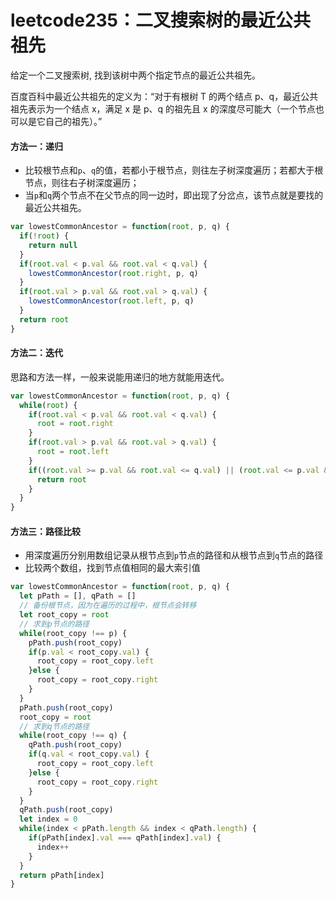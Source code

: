 # leetcode235：二叉搜索树的最近公共祖先

给定一个二叉搜索树, 找到该树中两个指定节点的最近公共祖先。

百度百科中最近公共祖先的定义为：“对于有根树 T 的两个结点 p、q，最近公共祖先表示为一个结点 x，满足 x 是 p、q 的祖先且 x 的深度尽可能大（一个节点也可以是它自己的祖先）。”

#### 方法一：递归

- 比较根节点和`p`、`q`的值，若都小于根节点，则往左子树深度遍历；若都大于根节点，则往右子树深度遍历；
- 当`p`和`q`两个节点不在父节点的同一边时，即出现了分岔点，该节点就是要找的最近公共祖先。

```javascript
var lowestCommonAncestor = function(root, p, q) {
  if(!root) {
    return null
  }
  if(root.val < p.val && root.val < q.val) {
    lowestCommonAncestor(root.right, p, q)
  }
  if(root.val > p.val && root.val > q.val) {
    lowestCommonAncestor(root.left, p, q)
  }
  return root
}
```

#### 方法二：迭代

思路和方法一样，一般来说能用递归的地方就能用迭代。

```javascript
var lowestCommonAncestor = function(root, p, q) {
  while(root) {
    if(root.val < p.val && root.val < q.val) {
      root = root.right
    }
    if(root.val > p.val && root.val > q.val) {
      root = root.left
    }
    if((root.val >= p.val && root.val <= q.val) || (root.val <= p.val && root.val >= q.val)) {
      return root
    }
  }
}
```

#### 方法三：路径比较

- 用深度遍历分别用数组记录从根节点到`p`节点的路径和从根节点到`q`节点的路径
- 比较两个数组，找到节点值相同的最大索引值

```javascript
var lowestCommonAncestor = function(root, p, q) {
  let pPath = [], qPath = []
  // 备份根节点，因为在遍历的过程中，根节点会转移
  let root_copy = root
  // 求到p节点的路径
  while(root_copy !== p) {
    pPath.push(root_copy)
    if(p.val < root_copy.val) {
      root_copy = root_copy.left
    }else {
      root_copy = root_copy.right
    }
  }
  pPath.push(root_copy)
  root_copy = root
  // 求到q节点的路径
  while(root_copy !== q) {
    qPath.push(root_copy)
    if(q.val < root_copy.val) {
      root_copy = root_copy.left
    }else {
      root_copy = root_copy.right
    }
  }
  qPath.push(root_copy)
  let index = 0
  while(index < pPath.length && index < qPath.length) {
    if(pPath[index].val === qPath[index].val) {
      index++
    }
  }
  return pPath[index] 
}
```


